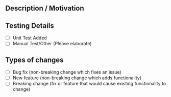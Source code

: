 <!--- ⚠️ IMPORTANT: This PR should target the `dmz` branch -->
<!--- Please ensure the base branch is set to `dmz` before creating this PR -->

## Description / Motivation
<!--- Describe your changes in detail -->
<!--- Why is this change required? What problem does it solve? -->
<!--- If it fixes an open issue, please link to the issue here. -->

## Testing Details
<!--- Please describe how you tested your changes. -->
<!--- When applicable, include details of your testing environment, and the tests you ran to -->
<!--- see how your change affects other areas of the code, etc. -->
- [ ] Unit Test Added
- [ ] Manual Test/Other (Please elaborate)

## Types of changes
<!--- What types of changes does your code introduce? Put an `x` in all the boxes that apply: -->
- [ ] Bug fix (non-breaking change which fixes an issue)
- [ ] New feature (non-breaking change which adds functionality)
- [ ] Breaking change (fix or feature that would cause existing functionality to change)
